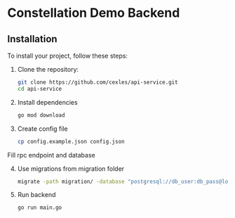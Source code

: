 # Сonstellation Demo Backend

## Installation

To install your project, follow these steps:

1. Clone the repository:

   ```bash
   git clone https://github.com/cexles/api-service.git
   cd api-service

2. Install dependencies

    ```bash
   go mod download
   
3. Create config file

    ```bash
   cp config.example.json config.json
   
Fill rpc endpoint and database

4. Use migrations from migration folder

    ```bash
   migrate -path migration/ -database "postgresql://db_user:db_pass@localhost:db_port/db_name?sslmode=disable" -verbose up

5. Run backend

    ```bash
   go run main.go
